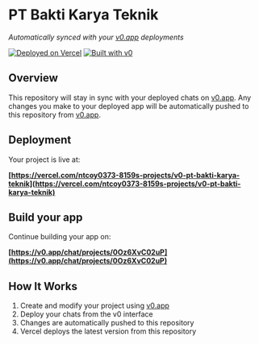 # PT Bakti Karya Teknik

*Automatically synced with your [v0.app](https://v0.app) deployments*

[![Deployed on Vercel](https://img.shields.io/badge/Deployed%20on-Vercel-black?style=for-the-badge&logo=vercel)](https://vercel.com/ntcoy0373-8159s-projects/v0-pt-bakti-karya-teknik)
[![Built with v0](https://img.shields.io/badge/Built%20with-v0.app-black?style=for-the-badge)](https://v0.app/chat/projects/0Oz6XvC02uP)

## Overview

This repository will stay in sync with your deployed chats on [v0.app](https://v0.app).
Any changes you make to your deployed app will be automatically pushed to this repository from [v0.app](https://v0.app).

## Deployment

Your project is live at:

**[https://vercel.com/ntcoy0373-8159s-projects/v0-pt-bakti-karya-teknik](https://vercel.com/ntcoy0373-8159s-projects/v0-pt-bakti-karya-teknik)**

## Build your app

Continue building your app on:

**[https://v0.app/chat/projects/0Oz6XvC02uP](https://v0.app/chat/projects/0Oz6XvC02uP)**

## How It Works

1. Create and modify your project using [v0.app](https://v0.app)
2. Deploy your chats from the v0 interface
3. Changes are automatically pushed to this repository
4. Vercel deploys the latest version from this repository
